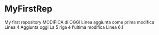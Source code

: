 # MyFirstRep
My first repository MODIFICA di OGGI
Linea aggiunta come prima modifica
Linea 4 Aggiunta oggi
La 5 riga è l'ultima modifica
Linea 6.1
